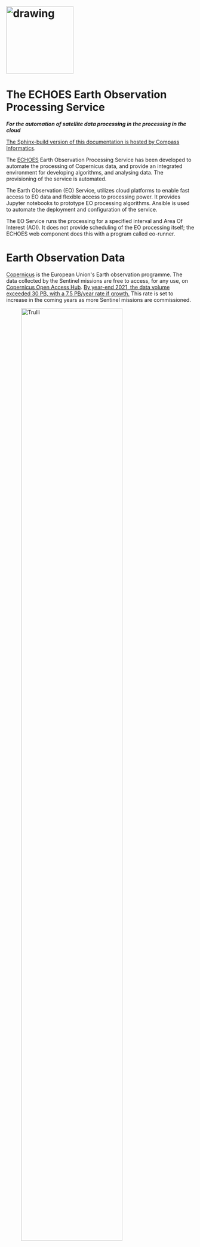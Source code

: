 
<h1>
<img src="images/c19Sbkgy_400x400.png" alt="drawing" width="180"/>
</h1>

# The ECHOES Earth Observation Processing Service

***For the automation of satellite data processing in the processing in the cloud***

[The Sphinx-build version of this documentation is hosted by Compass Informatics]((https://docs.compass.ie/EarthObservationDocs/)). 

The [ECHOES](https://echoesproj.eu/) Earth Observation Processing Service has been developed to automate the processing of
Copernicus data, and provide an integrated environment for developing algorithms,
and analysing data.
The provisioning of the service is automated. 

The Earth Observation (EO) Service, utilizes cloud platforms to enable fast access to EO data and flexible access to processing power.
It provides Jupyter notebooks to prototype EO processing algorithms.
Ansible is used to automate the deployment and configuration of the service.

The EO Service runs the processing for a specified interval and Area Of Interest (AOI).
It does not provide scheduling of the EO processing itself;
the ECHOES web component does this with a program called eo-runner.

# Earth Observation Data

[Copernicus](https://www.copernicus.eu/) is the European Union's Earth observation programme.
The data collected by the Sentinel missions are free to access, for any use,
on [Copernicus Open Access Hub](https://scihub.copernicus.eu/).
[By year-end 2021, the data volume exceeded 30 PB, with a 7.5 PB/year rate if growth.](https://scihub.copernicus.eu/twiki/pub/SciHubWebPortal/AnnualReport2021/COPE-SERCO-RP-22-1312_-_Sentinel_Data_Access_Annual_Report_Y2021_merged_v1.1.pdf)
This rate is set to increase in the coming years as more Sentinel missions are commissioned.

<figure>
<a href="https://www.esa.int/ESA_Multimedia/Images/2019/05/ESA-developed_Earth_observation_missions">
<img src="images/ESA-developed_Earth_observation_missions.jpg" alt="Trulli" style="width:80%"></a>
<figcaption><b>© ESA, CC BY-SA 3.0 IGO</b> </figcaption>
</figure>

The Sentinels are a family of satellite missions, developed and launched by ESA, 
which provide earth observation data as part of the Copernicus programme.
Each mission in the constellation is designed to fulfil revisit and coverage requirements.
They provide global coverage of robust and continous datasets for Copernicus services.
The data is provided free of charge,
enabling downstream (including commerical) services to be developed.

The missions carry a range of sensors, including for radar and multi-spectral imaging. 
They are used for land, ocean and atmospheric monitoring.
The missions used in the ECHOES project are Sentinel-1 and -2.

## Sentinel-1

**A polar-orbiting Synthetic Aperture Radar (SAR) imaging mission, for both land and ocean monitoring.**

<figure>
<a href="https://sentinels.copernicus.eu/web/sentinel/missions/sentinel-1/overview">
<img src="images/Sentinel_1-IMG_5874-white.jpg" alt="Trulli" style="width:80%"></a>
<figcaption><b>Sentinel-1 (© ESA, CC BY-SA 3.0 IGO)</b></figcaption>
</figure>

The mission comprises two polar-orbiting satellites, 
performing C-band Synthetic Aperture Radar (SAR) imaging.
Being an active instrument and operating at (cloud penetrating) C-band frequencies,
Sentinel-1 can operate data and night
and its measurements are not impacted by clouds
(as in the case for optical instruments).

Sentinel-1A was launched on 3 April 2014 and Sentinel-1B on 25 April 2016.
However, as of 2022, Sentinel-1B is non-operational, due to a power issue.
This reduces the temporal resolution of the mission by half, 
until Sentinel-1C is launched.

Examples of thematic areas in which Sentinel-1 data are used are:
* monitoring land-surface for motion risks
* monitoring of surface water
* monitoring of polar sea-ice
* surveillance of the marine environment
* ship detection
* mapping for forest, water and soil management

[These KML files](https://sentinels.copernicus.eu/web/sentinel/missions/sentinel-1/observation-scenario/acquisition-segments)
provide detailed information about the planned Sentinel-1 acquisitions.
These files can be opened with Google Earth.  

<figure>
<img src="images/s1_acquistions.jpg" alt="Trulli" style="width:80%">
<figcaption><b>
The Sentinel-1 acquisitions covering Europe, from 2022-11-20 12:00 AM to 2022-11-23 12:00 AM.
</b></figcaption>
</figure>


## Sentinel-2

**A polar-orbiting is a multispectral high-resolution imaging mission.**

<figure>
<a href="https://sentinels.copernicus.eu/web/sentinel/missions/sentinel-2/overview">
<img src="images/Sentinel-2_pillars.jpg" alt="Trulli" style="width:80%"></a>
<figcaption><b>
Sentinel-2 (© ESA, CC BY-SA 3.0 IGO)
</b></figcaption>
</figure>

Sentinel-2A was launched on 23 June 2015, followed by Sentinel-2B on 7 March 2017.

Examples of thematic areas in which Sentinel-1 data are used are:
* Land monitoring
* Emergency management
* Climate change
* Maritime 

Sentinel-2's instrument has 13 spectral bands:
four bands at 10 m, six bands at 20 m and three bands at 60 m spatial resolution.

| Sentinel-2 Bands              | Central Wavelength (µm) | Resolution (m) |
| ----------------------------- | ----------------------- | -------------- |
| Band 1 - Coastal aerosol      | 0.443                   | 60             |
| Band 2 - Blue                 | 0.49                    | 10             |
| Band 3 - Green                | 0.56                    | 10             |
| Band 4 - Red                  | 0.665                   | 10             |
| Band 5 - Vegetation Red Edge  | 0.705                   | 20             |
| Band 6 - Vegetation Red Edge  | 0.74                    | 20             |
| Band 7 - Vegetation Red Edge  | 0.783                   | 20             |
| Band 8 - NIR                  | 0.842                   | 10             |
| Band 8A - Vegetation Red Edge | 0.865                   | 20             |
| Band 9 - Water vapour         | 0.945                   | 60             |
| Band 10 - SWIR - Cirrus       | 1.375                   | 60             |
| Band 11 - SWIR                | 1.61                    | 20             |
| Band 12 - SWIR                | 2.19                    | 20             |

Like Sentinel-1, Sentinel-2 is a polar orbiting satellite. 
It has an orbital swath width of 290 km.
Each Sentinel-2 product contains data covering a tile.
Each tile is 100 km × 100 km, with a 10 km overlap. 
The tile covering Copenhagen, for example, is 33UUB.
The tiles do not directly correspond to the aquisition swaths.
The following figure shows the tiles and 
[swaths](https://sentinels.copernicus.eu/web/sentinel/missions/sentinel-2/acquisition-plans) overlayed:

<figure>
<img src="images/s2_swath.jpg" alt="Forest" style="width:80%">
<figcaption>
<b>The Sentinel-2 acquisitions covering Europe, from 2022-11-20 12:00 AM to 2022-11-23 12:00 AM.
The red grid boxes are the tile bounds.</b>
</figcaption>
</figure>

## Sentinel Product Files

Sentinel-1 and -2 can be downloaded from the [Copernicus Open Access Hub](https://scihub.copernicus.eu/) 
in the Standard Archive Format (SAFE). 
This format consists of a directory containing binary image data, and metadata in XML files. 
The Sentinel-1 GRD products are around 1.7 GB. 
The Sentinel-2 L1C and L2A products are around 600 MB and 800 MB respectively.

The files can be read and processed by software such as
[SNAP](https://step.esa.int/main/download/snap-download/) and
the Python library [Satpy](https://satpy.readthedocs.io).

# Cloud processing

Processing EO data in the cloud has a number of advantages 
over processing on a local machine or an on-premises server.
Firstly, if the cloud provider provides access to the source EO data, 
it may be retrieved from the object store more quickly 
than downloading it from the Copernicus Open Access Hub.
This is especially true for older data, 
which can take up to 24 hours to retrieve from the archive.

Other benifits in using a cloud provider to process satellite data include, 
the ability to scale up the processing to multiple machines in a cost efficient way,
and access to the services that they provide (hosted database, serverless computing etc.)
which can help to make the processing more efficient. 

## The DIAS cloud platforms

The DIAS (Data and Information Access Services) cloud-based platforms, funded by the European
Commission, was developed to facilitate and standardise the access to Copernicus data and information. 
[CREODIAS](https://creodias.eu/) was chosen to host the EO Service for Compass Informatics. 
The other DIAS platforms are Mundi, ONDA, WEkEO and Sobloo. 
The DIAS systems provide access to EO Copernicus data. 
The DIAS systems allow users to execute their applications in a cloud environment, and close to where data is stored. 

[The following data is available on the CREODIAS](https://creodias.eu/data-offer): Sentinel-1 GRD, Sentinel-2,
Sentinel-3, new Sentinels (like 5P), ESA/Landsat, Envisat/Meris, full Sentinel-1 SLC for Europe and 6 months rolling
archive for Sentinel-1 SLC outside Europe and elements of Copernicus Services.

The data is accessible via an S3-compatible object store.
The object store holds over 20 PB of data.
It is possible to run Virtual Machine (VM) instances on a pay-per-use or fixed term basis. 
The size of the virtual machines ranges from 1 (virtual) core and 1 GB of RAM to 24 cores and 496 GB or RAM. It is possible to spin up multiple
instance if required for large-scale processing. The price list is found [here](https://creodias.eu/price-list).

## Sentinel Hub

[Sentinel Hub](https://www.sentinel-hub.com/) is a multi-spectral and multi-temporal big data satellite imagery service.
It is used in the EO Service for accessing and processing Copernicus (and other) data.

Processed satellite imagery is accessed via APIs for the requested AOI and time range,
from the full archive, in a matter of seconds. 
The processing is done on Sentinel Hub's servers.
The service is subscription-based, with a quota of "processing units" available to the user every month.

One of the reasons for selecting Sentinel Hub for use in the EO Service is the client application may request small AOIs.
If the original satellite product (SAFE format data) were used, 
it would require a large amount of data to be downloaded and processed;
whereas, the Sentinel API only return the data that is requested for the AOI.
Another selling point is that it has cloud-masking and moisacing built in.
Also, the processing is done on the Sentinel Hub servers, 
so the processing can be scaled up without needing to be concerned about managing the infrastructure.

## Data Cubes

A further benefit of using Sentinel Hub is that the EO data can be accessed as a data cube using
[xcube](https://xcube.readthedocs.io/en/latest/),
and the [xcube_sh](https://github.com/dcs4cop/xcube-sh) plugin, which enables xcube to work via the Sentinel Hub API. 
Data cubes provide convenient access to a time series of satellite images, 
allowing computations across the time dimension, with raster alignment issues handled out of the box. 
These datacubes are returned as [Xarray](https://docs.xarray.dev/en/stable/) objects. 
Xarray is a powerful library for handling multidimensional arrays. 
Xarray labels the dimensions and provides a convenient interface to select and apply operations to the data.
With Xarray, these operations can be applied to large datasets using multiple cores, using Dask.
 
The Ansible Playbook, used to provision the VMs, installs Juypter Lab on the development server
and also configures the VM so that xcube can be used in the Jupyter notebooks
(see [Provisioning the servers using Ansible](Provisioning-the-servers-using-Ansible])). 

## A comparison of the options

Alternatives to Sentinel Hub/X-Cube data cubes include Open Data Cube (ODC) and OpenEO. 
Sentinel Hub/X-Cube was chosen primarily because Sentinel Hub is used in ECHOES (i.e. in eo-custom-scripts) and, 
being a hosted service, it does not require additional infrastructure.
Whereas, to create a datacube with ODC to cover Ireland for one year, 
for example, would require tens of terabytes of storage and a high spec VM.

Both CREODIAS and Sentinel Hub provide access to Sentinel-1, Sentinel-2 L1C and L2A, Sentinel-3 OLCI and SLSTR, Sentinel-5P, Landsat 8, 7 and 5, Envisat, MODIS and some Copernicus Services. The CREODIAS object store has some Level-2 products that are not available on Sentinel Hub. 

|                         | CREODIAS Object Store                               | 	Sentinel Hub                                                                                                                          |
|-------------------------|-----------------------------------------------------|----------------------------------------------------------------------------------------------------------------------------------------|
| Data Cap?               | No                                                  | Yes                                                                                                                                    | 
| Satellite Data Format   | The original format (e.g. SAFE for the Sentinel     | Python Interface and OGC                                                                                                               | 
| Processing              | Up to the user to do the processing using e.g. SNAP | Algorithms are implement in JavaScript. [A large number of existing algorithms are available](https://custom-scripts.sentinel-hub.com) | 
| Cloud Masking built in? | No                                                  | Yes including for Sentinel-2 L1C, L2A & Sentine-3 L1B                                                                                  | 
| Mosaicing built in?     | No                                                  | Yes including for Sentinel-2 L1C, L2A & Sentine-3 L1B                                                                                  | 
| Datacubes access?       | No                                                  | Yes for Sentinel-1, -2 & -3 (via X-Cube).                                                                                              | 


# The ECHOES Earth Observation Processing Service 

The ECHOES Earth Observation (EO) Processing Service was developed to
generate GeoTIFFs and associated metadata, which are consumed by the web service.
It is designed to run in the cloud.

The ECHOES EO Service can consume data from the Sentinel Hub API or alternatively,
satellite data stored on and object store on CREODIAS, or other compatible cloud services.

The service is decoupled for the web service and can be used independently of it.
It is containerised for portability and scalability.
It is extendable, allowing other EO processors to be easily added.

A Command Line Interface (CLI) is provided for calling the EO processors.
The generated outputs (images, metadata, etc.) are stored in an S3 compatible object store.
These are accessed by the ECHOES web component for display to users. 
The EO service is not reponsible for scheduling of the processing;
this is done by the web-component, with the eo-ruuner module. 

The processing chains genarate GeoTIFFs (or other formats) and store them 
(and associated metadata) in S3 compatiable object storage.

The code had been tested on CREODIAS. 
CREODIAS' object store is compatible with AWS' S3 object store.
It should therefore be possible to run the code on AWS, 
but this has not been tested at the time of writing.
When running locally, [Minio](https://min.io/) can be used to provide an S3 compatible, locally hosted, object store.
 

## The EO Processing Packages

This section give an overview of the Python code that has been developed to process the EO data.

The following diagram shows the main Python packages that have been developed 
for EO service, with their dependencies:
```mermaid
stateDiagram-v2
    eo_io --> eo_custom_scripts
    eo_io --> eoian
    eoian --> eo_processors
    eo_io --> eo_processors
```
### The lower-level packages

[eo-io](https://github.com/ECHOESProj/eo-io) is used to read and write to the S3 object store.
Both eo-custom-scripts and the processors in eo-processor read and write to the object store using the eo-io package.
eo-io is is a low-level package,
used by [eoian](https://github.com/ECHOESProj/eoian]) 
and [eo-processors](https://github.com/ECHOESProj/eo-processors),
to write the GeoTIFFs and metadata to S3. 
S3 is the name of object storage service on AWS,
and a S3 compatible object store is available on CREODIAS.

[eoian](https://github.com/ECHOESProj/eoian]) is used to download,
process and store the satellite from the CREODIAS object store.
The processors, themselves are in the [eo-processors](https://github.com/ECHOESProj/eo-processors) repo.
This code is described in 
[Processing of satellite files from the object store and other data sources](#processing-of-satellite-files-from-the-object-store-and-other-data-sources). 


### The top-level packages

The processing chains are called remotely via webhooks 
(see [Triggering the processing using webhook callbacks](#triggering-the-processing-using-webhook-callbacks)).
Webhook callbacks are used by the ECHOES web app to trigger the processing, 
for the requested AOI and dates, over the internet.
The webhooks callback run the processing chains on the remote (CREODIAS) server, via CLIs.
The two repos with code which provide CLIs, for the processing chains,
and which may be called via the webhooks callback are:
* [eo-custom-scripts](https://github.com/ECHOESProj/eo-custom-scripts)
* [eo-processors](https://github.com/ECHOESProj/eo-processors)

Alternatively, the CLI may be called directly (i.e. without webhhooks) on the machine on which they are deployed, 
as described in [The command line interface](#the-command-line-interface).

The eo-custom-scripts code (for which the EO processing is done on Sentinel Hub servers) has a single CLI,
from which many EO processors may be called
(see [Automation of the EO Custom Scripts repo](#automation-of-the-eo-custom-scripts-repo)).

The eo-processors code has a CLI for each processor
(see [Processing of satellite files from the object store and other data sources](#processing-of-satellite-files-from-the-object-store-and-other-data-sources)). 
The processors consume EO data from various sources.
For example, from CREODIAS object store
(as is the case for eo-processors/eo_processors/ndvi_satpy,
where the eoian code is used to automate the downloading, processing and storage of the results).

## The system architecture

The following diagram gives an overview of the EO Service architecture at Compass Informatics.

![eo_service.drawio](images/eo_service.drawio.png)

There are two VMs: dev and prod (development and production respectively).
These VMs are running on CREODIAS.
Each VM consumes data from either the Sentinel Hub or satellite data stored in buckets.
Each VM writes to a bucket, but on the dev server the bucket is named eo-compass-dev,
on the prod server the bucket is called eo-compass.

On the dev server, both the Docker containers and Python code is deployed to enable development.
On the prod server only the Docker containers are deployed.

## Which processing chain should I use?

The [eo-custom-scripts](https://github.com/ECHOESProj/eo-custom-scripts)
processing chain (which uses Sentinel Hub) has a number of advantages over the eoain processing chain (which uses the CREODIAS object store EO files). 
It provides a convenient API for accessing and processing satellite data and has clouding mosaicing. 
Using the API, only the data within the AOI is processed on the Sentinel Hub server, 
which makes the processing much faster for smaller regions. 
This is in contrast to the eoain processing chain, in which the full granule is downloaded to the VM,
and it is not possible to just download the data within the AOI. 

eo-custom-scripts is the main processing chain code used in the EO Service;
however, one case for using the eoian processing chain, in preference to eo-custom-scripts,
is where an algorithm implemented in [SNAP](https://step.esa.int/main/download/snap-download/) is required.
SNAP has many built-in algorithms which are not directly available in eo-custom-scripts.
For example, SNAP implements atmospheric correction algorithms that are not available through Sentinel Hub, which can be
automated using eoian.
The eo-processors package (which uses the eoian package) allows for more flexibility to use other processing software,
including [SNAP](https://step.esa.int/main/download/snap-download/)
and [Satpy](https://satpy.readthedocs.io/).

Another case for using eo-processors and eoian, instead of eo-custom-scripts,
is where a very large area or large time period needs to be processed.
Sentinel Hub has a limited number of [processing units](https://docs.sentinel-hub.com/api/latest/api/overview/processing-unit/) (which can be increased at an additional cost). 
Also, some EO data is available on the CREODIAS object store that is not available on Sentinel Hub. 
For example, the Sentinel-3 Level-2 land and water products are not currently available on
Sentinel Hub (only the Level-1 product is available on Sentinel Hub, but both the Level-1 and Level-2 products are on the
CREODIAS object store) and these may be required on the ECHOES application.
The eoian processing chain may be the best option for minimizing cost if a large area is required.


## Automation of the Sentinel Hub processing (eo-custom-scripts)

The [Sentinel Hub Customs Scripts repository](https://github.com/sentinel-hub/custom-scripts) 
is a collection of scripts which implement EO processors. 
[This repository](https://github.com/sentinel-hub/custom-scripts) is used to call these scripts, via a CLI.

With eo-custom-scripts, the processing is done on Sentinel Hub's servers.
Therefore, a low-spec VM can be used to run the code.

The figure below shows a chain block diagram for the eo-custom-scripts processing chain, which generates GeoTIFFs using Sentinel Hub. 
The diagram shows the code running on a VM on CREODIAS; however, it is not limited to running CREODIAS,
and it could run on, for example, AWS.
To run on other cloud platforms, 
the credentials file needs to be modified (see [Handling the credentials](#handling-the-credentials])). 

![eo-custom-scripts block diagram](images/eo-custom-scripts-block-diagram.png)

An S3, compatible object store is required, 
but if one is not available, Minio can be used (see [Object Storage](#object-storage)). 
The code calls the Sentinel Hub API.

The code in the [Sentinel Hub Customs Scripts repository](https://github.com/Sentinel-Hub/custom-scripts), has been
added to the eo-custom-scripts repository, so that the script can called via the command line. This enables many EO products
can be quickly implemented on the ECHOES platform.

eo-processors and eo-custom-scripts can each be called by a CLI interface or imported as a Python module. 
See the README of [eo-processors](https://github.com/ECHOESProj/eo-processors) and [eo-custom-scripts](https://github.com/ECHOESProj/eo-custom-scripts)
for information on their installation and usage. 

## Processing source satellite files with eoian

The Sentinel-1 and -2 data are stored in the SAFE format in the CREODIAS object store.
The [eoian](https://github.com/ECHOESProj/eoian) processing chain is used to automate the processing to this,
and other data, in the object store.

The eoian module the processing is done in the following sequence:  

```mermaid
graph TD
A(Receive request) -->
B[Search for satellite data] -->
C[Process] -->
D[(Object store)]  
```

The program can be run using a CLI (as described in Section [The command line interface](#the-command-line-interface),
or if it is called remotely, 
via webhooks (see [Calling the EO Service using webhooks](#calling-the-eo-service-using-webhooks)).

The command line or webhook call back arguments specify the name of the instrument, 
processing module, the Area Of Interest (AOI) and other parameters.

This Python package is used to access satellite data from the data store, 
process the data store it.

The processors that use the eoian package write the date to an object store
and write the location of the objects to the terminal, 
which can be used download the results.

![eoian block diagram](images/eoian-block-diagram.png)

## The processor in the eo-processors repo  

This package contains a collection of ([eo-processors](https://github.com/ECHOESProj/eo-processors)) . 
The processors use the Eoian package, xcube libary and/or Sentinel Hub API to generate results.
The outputs of the processing chains are generally stored in the object store. 
The processors that use the eoian package write the date to an object store
and write the location of the objects to the terminal. 
See the README of each of the processors for information on their usage. 

See [Processor Development](#Processor-Development) for information on how to add your own processors. 


# The Development Environment & Deployment

Development of the EO processing chain can be done on a local or machine or a remote VM,
hosted by, for example, CREODIAS or AWS.

The setup of the EO dev environment can be time-consuming. It involves the following:
* install system packages
* install Python requirements
* copy keys over
* decrypt and copy credentials over
* set environment variables
* install Docker
* build Docker images
* Install JupyterLab
    
## Docker containers

Both eo-custom-scripts and eo-processors are containerised. 
This ensures that the code runs uniformly and consistently on the host machine or container service.

To get the EO service up and running, it is necessary to build and run the websockets-server image and
eo-stack, in addition to handling the credentials.
The containers can be built as described in the README of these packages.
However, this is not necessary,
as checking out the code and building the containers, etc. is automated with an Ansible Playbook, 
as descrided in [Provisioning the servers using Ansible](#Provisioning-the-servers-using-Ansible).

## GitHub credentials

SSH deploy keys are used to access the code on the VM.
[The keys are located in the eo-playbooks repo](https://github.com/ECHOESProj/eo-playbooks/tree/main/roles/common/files)

## Provisioning the servers using Ansible

Ansible is used to automate the setup of the development machines. The ansible playbooks are in
the [eo-playbooks](https://github.com/ECHOESProj/eo-playbooks) repo.
See the README in the repo for the installation and usage instructions.

![](images/playbook-opt.gif)

To run the code using Docker, copy the config files and GitHub key to the credentials directory, for example,
eo-custom-scripts\credentials.
This is required because Docker cannot access files outside its scope when building the image.
The files in the credentials' directory are copied to the home directory in the container.
It is not necessary to carry out these steps manually if you use Ansible. However, if you are doing them manually, refer
to the roles Ansible roles, which show the steps involved.

# Calling the EO service

## The command line interface

The EO Service is designed to be called via Webhooks, when running operationally. 
It can also be called via the CLI on the production or development server, 
where it is installed.

The first step is to login into the VM, with:

    ssh -i ~/.ssh/eo-stack.key eouser@<ip.of.vm>


The Ansible Playbook clones GitHub repos,
and saves the source code in the following directory:

    /home/eouser/echoes-deploy

### eo-custom-scripts
 
As an example, on the development machine, cd to

    /home/eouser/echoes-deploy/eo-custom-scripts

and run the eo-custom-scripts code by executing:   

    python3 -m eo_custom_scripts sentinel2_l1c ndvi_greyscale "POLYGON((-6.377 52.344, -6.378 52.357, -6.355 52.357, -6.356 52.345, -6.377 52.344))" 2019-01-01 2019-12-31

The location of the files on GitHub is return on Stdout.

![](images/eo_custom_scripts.gif)

The following gives usage instructions: 

     python3 -m eo_custom_scripts -h

or consult the readme of the eo-custom-scripts repository.

### eo-processors

To run the eo-processors processors, on the development machine, cd to

    /home/eouser/echoes-deploy/eo_processors/

then run a processor.
For example, you can run the NDVI processor with:

    python3 ndvi_satpy S2_MSI_L1C "POLYGON((-6.485367 52.328206, -6.326752 52.328206, -6.326752 52.416241, -6.485367 52.416241, -6.485367 52.328206))" 2021-01-09 2021-02-01 --cloud_cover=90

You can get usage instructions for the processors with: 

    python3 ndvi_satpy -h

## Docker 
 
After the development machine has been provisioned (see [eo-playbooks](https://github.com/ECHOESProj/eo-playbooks)),
login into the terminal and list the container images available, as follows:

    vagrant@ubuntu-focal:~$ docker image list
    REPOSITORY          TAG            IMAGE ID       CREATED         SIZE
    eo-processors       latest         8bd2b6719048   2 days ago      1.99GB
    eo-custom-scripts   latest         9fb59b602664   2 days ago      1.44GB
    websockets-server   latest         5ea2a8fbc8fd   2 days ago      408MB

Both eo-processors and eo-custom-scripts provide CLIs with which to run the processing, as shown in the following examples: 

    docker run --env-file=/home/eouser/env_file eo-custom-scripts copernicus_services global_surface_water_change "POLYGON((-6.3777351379394 52.344188690186, -6.3780784606933 52.357234954835, -6.3552474975585 52.357749938966, -6.3561058044433 52.345218658448, -6.3777351379394 52.344188690186))" 2015-01-01 2020-12-31
    docker run --env-file=/home/eouser/env_file eo-processors ndvi_satpy S2_MSI_L1C "POLYGON((-6.485367 52.328206, -6.326752 52.328206, -6.326752 52.416241, -6.485367 52.416241, -6.485367 52.328206))" 2021-01-09 2021-02-01 --cloud_cover=90

Alternatively, an alias is set in the .bashrc of the VM:

    alias eo-run='docker run --env-file=/home/eouser/env_file -v /data:/data --network host'

which can the used call the container with the environment file automatically passed:

    eo-run eo-processors change_detection_s2_pca "POLYGON ((-6.485367 52.328206, -6.326752 52.328206, -6.326752 52.416241, -6.485367 52.416241, -6.485367 52.328206))" 2021-01-09 2021-02-01
                                                                                                                       
See the readme in these repositories for usage instructions.

## Triggering the processing using webhook callbacks (websockets-server)

The [websockets-server](https://github.com/ECHOESProj/websockets-server) ... 

*To be added*

# Jupyter Lab

The Ansible Playbook installs Jupyter Lab.

JupyterLab is used to prototype EO processors, before being added to the processing chain.
It is installed by the Ansible Playbook (see [Automation of the EO Custom Scripts repo](#automation-of-the-eo-custom-scripts-repo))

![Juypter LAb](images/jupyter.JPG)

The Anisble Playbook installs JupyterLab on the remote machine. 
It can be accessed via

    https://<ip of remote machine>:8888.

The eo-io, eoian and eo-processors packages may be imported in the notebooks.

The Playbook sets environment variables, 
so that the data may be accessed as datacubes, 
via the xcube interface, or from Sentinel Hub directly.

If the VM is running on CREODIAS, the Copernicus, and other EO data is accessible on /eodata/ via the Jupyter Lab notebooks.

## Binding ports

Dask is a package for parallel computing that can be used to reduce the processing time.
The Dask distributed scheduler provides an interactive dashboard,
containing plots and tables with live information,
for live feedback on the processing.

The dashboard is accessible through the browser, on a specified port. 
In order to access the dashboard, this port on the remote VM can be bound to your local machine.
In order to do this, execute the following:

    ssh -i ~/.ssh/eo-stack.key -N -L 9999:localhost:7744 eouser@<ip-of-remote-server> &

in the web browser of your local machine goto:

    http://127.0.0.1:9999

in order to access the dashboard.

## Binder notebooks

Binder is used to open notebooks in an executable environment. 
Whereas Jupyter Lab is a private developement environment, 
Binder notebooks are public and provide a way of interacting with the notebooks.

[Binder Notebooks](https://mybinder.org/v2/gh/ECHOESProj/eo-notebooks/main)


##  Processor Development 

## eo-custom-scripts

New processors can be added to eo-custom-scripts by modifying the source code. 
The processors are located here:

    eo-custom-scripts/eo_custom_scripts/custom_scripts

Add the processor to the directory corresponding to the instrument that the processor will use.
Add a directory with the name of the processor to the directory with the existing processors.
In that directory add the processor and name it script "script.js". 
The script can the be called via the CLI. 


## eo-processors, eoian & eo-io

### Example: create a processing chain using eoin

The processor in eo-processors/eo_processors/ndvi_satpy generates Sentinel 2 NDVI GeoTIFFs. 
The following example creates an NDVI product (without the CLI). 

```python3
from os.path import dirname
from satpy import Scene, find_files_and_readers
from shapely import wkt
from eoian import ProcessingChain, utils
import xarray as xr
  
def main(input_file: str, area_wkt: str) -> xr.Dataset:
    files = find_files_and_readers(base_dir=dirname(input_file), reader='msi_safe')
    scn = Scene(filenames=files)
    scn.load(['B04', 'B08'])
    area = wkt.loads(area_wkt)

    epsg = scn['B04'].area.crs.to_epsg()
    xy_bbox = utils.get_bounds(area, epsg)
    scn = scn.crop(xy_bbox=xy_bbox)

    extents = scn.finest_area().area_extent_ll
    ad = utils.area_def(extents, 0.0001)
    s = scn.resample(ad)

    ndvi = (s['B08'] - s['B04']) / (s['B08'] + s['B04'])
    s['ndvi'] = ndvi
    s['ndvi'].attrs['area'] = s['B08'].attrs['area']
    del s['B04']
    del s['B08']
    return s

instrument = "S2_MSI_L1C" 
area_wkt = "POLYGON((-6.485367 52.328206, -6.326752 52.328206, -6.326752 52.416241, -6.485367 52.416241, -6.485367 52.328206))"
start, stop = "2021-01-09",  "2021-02-01"

processing_chain = ProcessingChain(instrument,
                                   area_wkt,
                                   start,
                                   stop,
                                   processing_func=main)

for result in processing_chain:
    result.to_tiff()
    result.metadata_to_json()
```
The *main* function implements the procesor and returns a Xarray dataset with the results. 
The main function is an argument of the *ProcessingChain* class.
The for-loop interates over the *processing_chain* object,
which yields a result object.
The result object contains the processed dataset and methods to write write to the object store.
The methods include:
* *to_tiff()*
* *to_zarr()* (experimental)
* *metadata_to_json()*

### Example: writing to the object store using eo_io

In this example, we write to an object store.

```python3
    import eo_io

    @dataclass
    class Metadata(eo_io.metadata.BaseMetadata):
        area_wkt: str
        name: str
        platform: str
        instrument: str
        processingLevel: str
        date1: str
        date2: str

    def get_path(self):
        return join(self.area_wkt, self.name, self.platform, self.instrument, self.processingLevel,
                    f'{self.date1}_{self.date2}')
    
    def compute_dataset() -> xr.Dataset:
        return ds
    
    dataset = compute_dataset()
    metadata = Metadata(area_wkt, 'change', 'sentinel2', 'msi', 'S2L2A', date1, date2)
    
    store = eo_io.store_dataset.store(dataset, metadata)
    store.to_tiff()
```

The eo_io module is used to write the data to the datastore.


# eo-tracking-matchup

The [eo-tracking-matchup repository](https://github.com/ECHOESProj/eo-tracking-matchup)
is a standalone package for obtaining the cloest EO values for each coordinate in a CSV file.   

It has been used to matchup Sentinel-2 NDMI values to a timeseries of bird tracking values.

Usage instructions are given in the readme. 
It will be necessary to modify the code to adapt it to the format or your CSV file,
and to obtain other variables, other than NDMI.


# Acknowledgements

This software was developed by [Compass Information](https://compass.ie),
as part of the ECHOES project. 

The project is funded through [an Irish Welsh Programme](https://irelandwales.eu),
which promotes co-operation in the areas of innovation, climate change and sustainable development.
It is part-funded by the 2014-2020 European Regional Development Fund,
through the Welsh Government.

